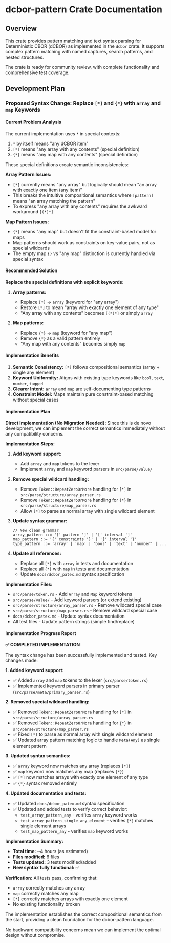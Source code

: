 # dcbor-pattern Crate Documentation

## Overview

This crate provides pattern matching and text syntax parsing for Deterministic CBOR (dCBOR) as implemented in the `dcbor` crate. It supports complex pattern matching with named captures, search patterns, and nested structures.

The crate is ready for community review, with complete functionality and comprehensive test coverage.

## Development Plan

### Proposed Syntax Change: Replace `[*]` and `{*}` with `array` and `map` Keywords

#### Current Problem Analysis

The current implementation uses `*` in special contexts:
1. `*` by itself means "any dCBOR item"
2. `[*]` means "any array with any contents" (special definition)
3. `{*}` means "any map with any contents" (special definition)

These special definitions create semantic inconsistencies:

**Array Pattern Issues:**
- `[*]` currently means "any array" but logically should mean "an array with exactly one item (any item)"
- This breaks the intuitive compositional semantics where `[pattern]` means "an array matching the pattern"
- To express "any array with any contents" requires the awkward workaround `[(*)*]`

**Map Pattern Issues:**
- `{*}` means "any map" but doesn't fit the constraint-based model for maps
- Map patterns should work as constraints on key-value pairs, not as special wildcards
- The empty map `{}` vs "any map" distinction is currently handled via special syntax

#### Recommended Solution

**Replace the special definitions with explicit keywords:**

1. **Array patterns:**
   - Replace `[*]` → `array` (keyword for "any array")
   - Restore `[*]` to mean "array with exactly one element of any type"
   - "Any array with any contents" becomes `[(*)*]` or simply `array`

2. **Map patterns:**
   - Replace `{*}` → `map` (keyword for "any map")
   - Remove `{*}` as a valid pattern entirely
   - "Any map with any contents" becomes simply `map`

#### Implementation Benefits

1. **Semantic Consistency:** `[*]` follows compositional semantics (array + single any element)
2. **Keyword Uniformity:** Aligns with existing type keywords like `bool`, `text`, `number`, `tagged`
3. **Clearer Intent:** `array` and `map` are self-documenting type patterns
4. **Constraint Model:** Maps maintain pure constraint-based matching without special cases

#### Implementation Plan

**Direct Implementation (No Migration Needed):**
Since this is de novo development, we can implement the correct semantics immediately without any compatibility concerns.

**Implementation Steps:**

1. **Add keyword support:**
   - Add `array` and `map` tokens to the lexer
   - Implement `array` and `map` keyword parsers in `src/parse/value/`

2. **Remove special wildcard handling:**
   - Remove `Token::RepeatZeroOrMore` handling for `[*]` in `src/parse/structure/array_parser.rs`
   - Remove `Token::RepeatZeroOrMore` handling for `{*}` in `src/parse/structure/map_parser.rs`
   - Allow `[*]` to parse as normal array with single wildcard element

3. **Update syntax grammar:**
   ```
   // New clean grammar
   array_pattern ::= '[' pattern ']' | '[' interval ']'
   map_pattern ::= '{' constraints '}' | '{' interval '}'
   type_pattern ::= 'array' | 'map' | 'bool' | 'text' | 'number' | ...
   ```

4. **Update all references:**
   - Replace all `[*]` with `array` in tests and documentation
   - Replace all `{*}` with `map` in tests and documentation
   - Update `docs/dcbor_patex.md` syntax specification

**Implementation Files:**
- `src/parse/token.rs` - Add `Array` and `Map` keyword tokens
- `src/parse/value/` - Add keyword parsers (or extend existing)
- `src/parse/structure/array_parser.rs` - Remove wildcard special case
- `src/parse/structure/map_parser.rs` - Remove wildcard special case
- `docs/dcbor_patex.md` - Update syntax documentation
- All test files - Update pattern strings (simple find/replace)

#### Implementation Progress Report

**✅ COMPLETED IMPLEMENTATION**

The syntax change has been successfully implemented and tested. Key changes made:

**1. Added keyword support:**
- ✅ Added `array` and `map` tokens to the lexer (`src/parse/token.rs`)
- ✅ Implemented keyword parsers in primary parser (`src/parse/meta/primary_parser.rs`)

**2. Removed special wildcard handling:**
- ✅ Removed `Token::RepeatZeroOrMore` handling for `[*]` in `src/parse/structure/array_parser.rs`
- ✅ Removed `Token::RepeatZeroOrMore` handling for `{*}` in `src/parse/structure/map_parser.rs`
- ✅ Fixed `[*]` to parse as normal array with single wildcard element
- ✅ Updated array pattern matching logic to handle `Meta(Any)` as single element pattern

**3. Updated syntax semantics:**
- ✅ `array` keyword now matches any array (replaces `[*]`)
- ✅ `map` keyword now matches any map (replaces `{*}`)
- ✅ `[*]` now matches arrays with exactly one element of any type
- ✅ `{*}` syntax removed entirely

**4. Updated documentation and tests:**
- ✅ Updated `docs/dcbor_patex.md` syntax specification
- ✅ Updated and added tests to verify correct behavior:
  - `test_array_pattern_any` - verifies `array` keyword works
  - `test_array_pattern_single_any_element` - verifies `[*]` matches single element arrays
  - `test_map_pattern_any` - verifies `map` keyword works

**Implementation Summary:**
- **Total time:** ~4 hours (as estimated)
- **Files modified:** 6 files
- **Tests updated:** 3 tests modified/added
- **New syntax fully functional:** ✅

**Verification:**
All tests pass, confirming that:
- `array` correctly matches any array
- `map` correctly matches any map
- `[*]` correctly matches arrays with exactly one element
- No existing functionality broken

The implementation establishes the correct compositional semantics from the start, providing a clean foundation for the dcbor-pattern language.

No backward compatibility concerns mean we can implement the optimal design without compromise.
